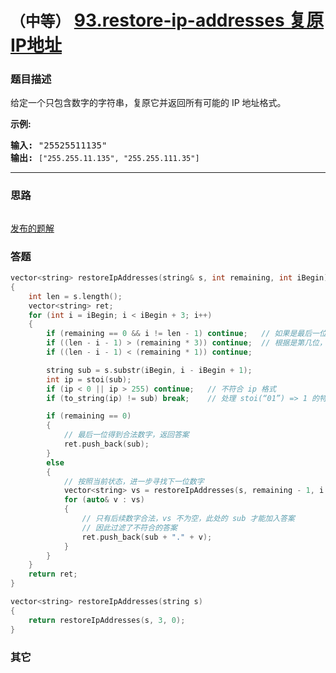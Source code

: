 # `（中等）` [93.restore-ip-addresses 复原IP地址](https://leetcode-cn.com/problems/restore-ip-addresses/)

### 题目描述
<p>给定一个只包含数字的字符串，复原它并返回所有可能的 IP 地址格式。</p>
<p><strong>示例:</strong></p>
<pre><strong>输入:</strong> "25525511135"
<strong>输出:</strong> <code>["255.255.11.135", "255.255.111.35"]</code></pre>

---
### 思路
```

```

[发布的题解](https://leetcode-cn.com/problems/restore-ip-addresses/solution/93-by-ikaruga/)

### 答题
``` C++
vector<string> restoreIpAddresses(string& s, int remaining, int iBegin)
{
	int len = s.length();
	vector<string> ret;
	for (int i = iBegin; i < iBegin + 3; i++)
	{
		if (remaining == 0 && i != len - 1) continue;	// 如果是最后一位，必须匹配到字符串结尾
		if ((len - i - 1) > (remaining * 3)) continue;	// 根据是第几位，确定在字符串中的可能位置
		if ((len - i - 1) < (remaining * 1)) continue;

		string sub = s.substr(iBegin, i - iBegin + 1);
		int ip = stoi(sub);
		if (ip < 0 || ip > 255) continue;	// 不符合 ip 格式
		if (to_string(ip) != sub) break;	// 处理 stoi(“01”) => 1 的特殊情况

		if (remaining == 0)
		{
			// 最后一位得到合法数字，返回答案
			ret.push_back(sub);
		}
		else
		{
			// 按照当前状态，进一步寻找下一位数字
			vector<string> vs = restoreIpAddresses(s, remaining - 1, i + 1);
			for (auto& v : vs)
			{
				// 只有后续数字合法，vs 不为空，此处的 sub 才能加入答案
				// 因此过滤了不符合的答案
				ret.push_back(sub + "." + v);
			}
		}
	}
	return ret;
}

vector<string> restoreIpAddresses(string s)
{
	return restoreIpAddresses(s, 3, 0);
}
```

### 其它
``` C++

```

